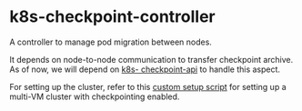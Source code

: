 # k8s-checkpoint-controller
A controller to manage pod migration between nodes.

It depends on node-to-node communication to transfer checkpoint archive. As of now, we will depend on [k8s- checkpoint-api](https://github.com/kennethk-1201/k8s-checkpoint-api) to handle this aspect.

For setting up the cluster, refer to this [custom setup script](https://github.com/kennethk-1201/kubeadm-scripts/tree/main) for setting up a multi-VM cluster with checkpointing enabled.